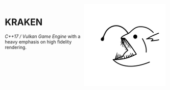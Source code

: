 <img align="right" src="docs/img/logo.png" width="256px">

# KRAKEN
*C++17 / Vulkan Game Engine* with a heavy emphasis on high fidelity rendering.
